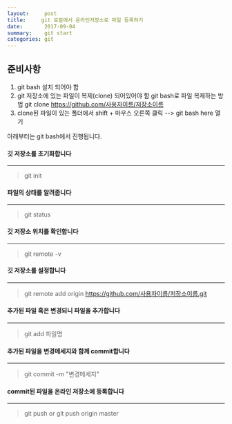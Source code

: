 ```yaml
---
layout:     post
title:     git 로컬에서 온라인저장소로 파일 등록하기
date:       2017-09-04 
summary:    git start
categories: git
---
```




## 준비사항 

1. git bash 설치 되어야 함 
2. git 저장소에 있는 파일이 복제(clone) 되어있어야 함
	git bash로 파일 복제하는 방법 
	git clone https://github.com/사용자이름/저장소이름
3. clone된 파일이 있는 폴더에서 shift  + 마우스 오른쪽 클릭 --> git bash here 열기



아래부터는 git bash에서 진행됩니다.
 
#### 깃 저장소를 초기화합니다
------------
> git init

#### 파일의 상태를 알려줍니다
------------
> git status

#### 깃 저장소 위치를 확인합니다
------------
> git remote -v

#### 깃 저장소를 설정합니다
------------
> git remote add origin https://github.com/사용자이름/저장소이름.git

#### 추가된 파일 혹은 변경되니 파일을 추가합니다
------------
> git add 파일명

#### 추가된 파일을 변경메세지와 함께 commit합니다
------------
> git commit -m "변경메세지"

#### commit된 파일을 온라인 저장소에 등록합니다
------------
> git push or git push origin master






